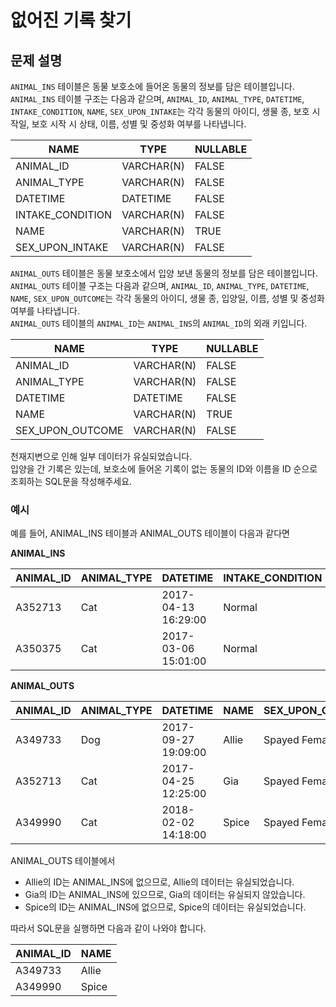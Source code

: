 # 없어진 기록 찾기

## 문제 설명
`ANIMAL_INS` 테이블은 동물 보호소에 들어온 동물의 정보를 담은 테이블입니다.  
`ANIMAL_INS` 테이블 구조는 다음과 같으며, `ANIMAL_ID`, `ANIMAL_TYPE`, `DATETIME`, `INTAKE_CONDITION`, `NAME`, `SEX_UPON_INTAKE`는 각각 동물의 아이디, 생물 종, 보호 시작일, 보호 시작 시 상태, 이름, 성별 및 중성화 여부를 나타냅니다.

|NAME|TYPE|NULLABLE|
|---|---|---|
|ANIMAL_ID|VARCHAR(N)|FALSE|
|ANIMAL_TYPE|VARCHAR(N)|FALSE|
|DATETIME|DATETIME|FALSE|
|INTAKE_CONDITION|VARCHAR(N)|FALSE|
|NAME|VARCHAR(N)|TRUE|
|SEX_UPON_INTAKE|VARCHAR(N)|FALSE|

`ANIMAL_OUTS` 테이블은 동물 보호소에서 입양 보낸 동물의 정보를 담은 테이블입니다.  
`ANIMAL_OUTS` 테이블 구조는 다음과 같으며, `ANIMAL_ID`, `ANIMAL_TYPE`, `DATETIME`, `NAME`, `SEX_UPON_OUTCOME`는 각각 동물의 아이디, 생물 종, 입양일, 이름, 성별 및 중성화 여부를 나타냅니다.  
`ANIMAL_OUTS` 테이블의 `ANIMAL_ID`는 `ANIMAL_INS`의 `ANIMAL_ID`의 외래 키입니다.

|NAME|TYPE|NULLABLE|
|---|---|---|
|ANIMAL_ID|VARCHAR(N)|FALSE|
|ANIMAL_TYPE|VARCHAR(N)|FALSE|
|DATETIME|DATETIME|FALSE|
|NAME|VARCHAR(N)|TRUE|
|SEX_UPON_OUTCOME|VARCHAR(N)|FALSE|

천재지변으로 인해 일부 데이터가 유실되었습니다.  
입양을 간 기록은 있는데, 보호소에 들어온 기록이 없는 동물의 ID와 이름을 ID 순으로 조회하는 SQL문을 작성해주세요.

### 예시
예를 들어, ANIMAL_INS 테이블과 ANIMAL_OUTS 테이블이 다음과 같다면

**ANIMAL_INS**

|ANIMAL_ID|ANIMAL_TYPE|DATETIME|INTAKE_CONDITION|NAME|SEX_UPON_INTAKE|
|---|---|---|---|---|---|
|A352713|Cat|2017-04-13 16:29:00|Normal|Gia|Spayed Female|
|A350375|Cat|2017-03-06 15:01:00|Normal|Meo|Neutered Male|

**ANIMAL_OUTS**

|ANIMAL_ID|ANIMAL_TYPE|DATETIME|NAME|SEX_UPON_OUTCOME|
|---|---|---|---|---|
|A349733|Dog|2017-09-27 19:09:00|Allie|Spayed Female|
|A352713|Cat|2017-04-25 12:25:00|Gia|Spayed Female|
|A349990|Cat|2018-02-02 14:18:00|Spice|Spayed Female|

ANIMAL_OUTS 테이블에서  
- Allie의 ID는 ANIMAL_INS에 없으므로, Allie의 데이터는 유실되었습니다.
- Gia의 ID는 ANIMAL_INS에 있으므로, Gia의 데이터는 유실되지 않았습니다.
- Spice의 ID는 ANIMAL_INS에 없으므로, Spice의 데이터는 유실되었습니다.

따라서 SQL문을 실행하면 다음과 같이 나와야 합니다.

|ANIMAL_ID|NAME|
|---|---|
|A349733|Allie|
|A349990|Spice|